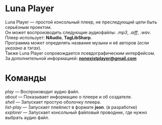 # Luna Player
Luna Player — простой консольный плеер, не преследующий цели быть серьёзным проектом.  
Он может воспроизводить следующие аудиофайлы: *.mp3*, *.aiff*, *.wav*.   
Плеер использует: **NAudio**, **TagLibSharp**.  
Программа может определять название музыки и её авторов (*если указано в тэгах*).  
Также Luna Player сопровождается псевдографическим интерфейсом.  
За дополнительной информацией: [**nonexistplayer@gmail.com**](https://mail.google.com/mail/?view=cm&fs=1&tf=1&to=nonexistplayer@gmail.com)
# Команды
*play* — Воспроизводит аудио файл.   
*about* — Показывает информацию о плеере и об создателе.  
*shell* — Запускает простую оболочку плеера.  
*list-play* — Запускает плейлист в формате **json**. (в разработке)  
*explorer* — Запускает консольный файловый проводник, где нужно выбрать аудио файл.
